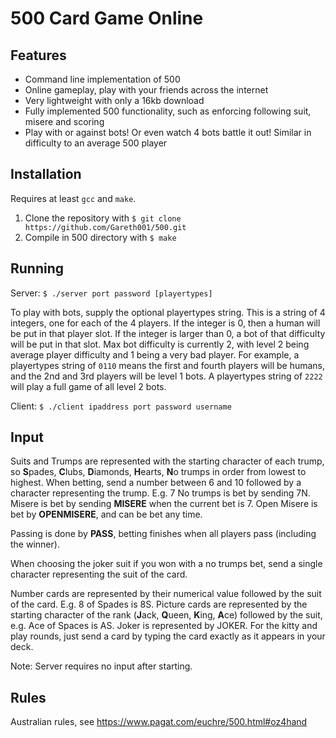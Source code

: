 500 Card Game Online
=======

## Features
* Command line implementation of 500
* Online gameplay, play with your friends across the internet
* Very lightweight with only a 16kb download
* Fully implemented 500 functionality, such as enforcing following suit, misere and scoring
* Play with or against bots! Or even watch 4 bots battle it out! Similar in difficulty to an average 500 player


## Installation
Requires at least `gcc` and `make`.
1. Clone the repository with `$ git clone https://github.com/Gareth001/500.git`
3. Compile in 500 directory with `$ make`

## Running
Server: `$ ./server port password [playertypes]`

To play with bots, supply the optional playertypes string. This is a string of 4 integers, one for each of the 4 players. If the integer is 0, then a human will be put in that player slot. If the integer is larger than 0, a bot of that difficulty will be put in that slot. Max bot difficulty is currently 2, with level 2 being average player difficulty and 1 being a very bad player. For example, a playertypes string of `0110` means the first and fourth players will be humans, and the 2nd and 3rd players will be level 1 bots. A playertypes string of `2222` will play a full game of all level 2 bots.

Client: `$ ./client ipaddress port password username`

## Input
Suits and Trumps are represented with the starting character of each trump, so **S**pades, **C**lubs, **D**iamonds, **H**earts, **N**o trumps in order from lowest to highest.
When betting, send a number between 6 and 10 followed by a character representing the trump. E.g. 7 No trumps is bet by sending 7N. Misere is bet by sending **MISERE** when the current bet is 7. Open Misere is bet by **OPENMISERE**, and can be bet any time.

Passing is done by **PASS**, betting finishes when all players pass (including the winner).

When choosing the joker suit if you won with a no trumps bet, send a single character representing the suit of the card.

Number cards are represented by their numerical value followed by the suit of the card. E.g. 8 of Spades is 8S.
Picture cards are represented by the starting character of the rank (**J**ack, **Q**ueen, **K**ing, **A**ce) followed by the suit, e.g. Ace of Spaces is AS.
Joker is represented by JOKER.
For the kitty and play rounds, just send a card by typing the card exactly as it appears in your deck.

Note: Server requires no input after starting.
## Rules
Australian rules, see https://www.pagat.com/euchre/500.html#oz4hand

